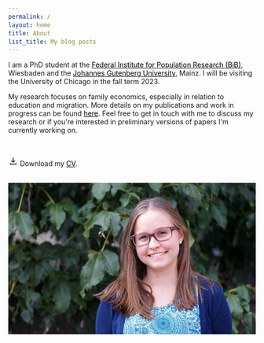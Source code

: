 ```yaml
---
permalink: /
layout: home
title: About
list_title: My blog posts
---
```



I am a PhD student at the <a href="https://www.bib.bund.de/DE/Institut/Mitarbeiter/Ziege/Ziege.html" style="color:black; text-decoration: underline;">Federal Institute for Population Research (BiB)</a>, Wiesbaden and the <a href="https://startseite.uni-mainz.de" style="color:black; text-decoration: underline;">Johannes Gutenberg University</a>, Mainz. I will be visiting the University of Chicago in the fall term 2023.

My research focuses on family economics, especially in relation to education and migration. More details on my publications and work in progress can be found <a href="/research.html" style="color:black; text-decoration: underline;">here</a>. Feel free to get in touch with me to discuss my research or if you're interested in preliminary versions of papers I'm currently working on.

<br/>

<img src="/assets/imgs/download_symbol.png" width="20px"> Download my <a href="https://drive.google.com/file/d/1J5j2-OxePIo3GvP4S-bk9R1cEQLKdSjV/view?usp=sharing" style="color:black; text-decoration: underline;">CV</a>.





<br/>

<center><img src="/assets/imgs/bild_horiziontal.jpg" width="600px">



